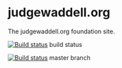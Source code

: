 # judgewaddell.org
The judgewaddell.org foundation site.

 [![Build status](https://ci.appveyor.com/api/projects/status/xu8r6n44soq10tcb?svg=true)](https://ci.appveyor.com/project/alexwaddell/judgewaddell-org)
build status

 [![Build status](https://ci.appveyor.com/api/projects/status/xu8r6n44soq10tcb/branch/master?svg=true)](https://ci.appveyor.com/project/alexwaddell/judgewaddell-org/branch/master)
master branch

